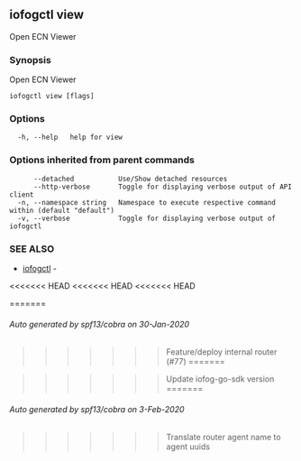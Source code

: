 ## iofogctl view

Open ECN Viewer

### Synopsis

Open ECN Viewer

```
iofogctl view [flags]
```

### Options

```
  -h, --help   help for view
```

### Options inherited from parent commands

```
      --detached           Use/Show detached resources
      --http-verbose       Toggle for displaying verbose output of API client
  -n, --namespace string   Namespace to execute respective command within (default "default")
  -v, --verbose            Toggle for displaying verbose output of iofogctl
```

### SEE ALSO

* [iofogctl](iofogctl.md)	 - 

<<<<<<< HEAD
<<<<<<< HEAD
<<<<<<< HEAD

=======
###### Auto generated by spf13/cobra on 30-Jan-2020
>>>>>>> Feature/deploy internal router (#77)
=======

>>>>>>> Update iofog-go-sdk version
=======
###### Auto generated by spf13/cobra on 3-Feb-2020
>>>>>>> Translate router agent name to agent uuids
